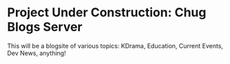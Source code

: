 # Project Under Construction: Chug Blogs Server
This will be a blogsite of various topics: KDrama, Education, Current Events, Dev News, anything!
